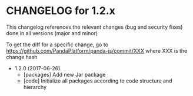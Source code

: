 CHANGELOG for 1.2.x
===================

This changelog references the relevant changes (bug and security fixes) done
in all versions (major and minor)

To get the diff for a specific change, go to https://github.com/PandaPlatform/panda-js/commit/XXX where
XXX is the change hash

* 1.2.0 (2017-06-26)
  * [packages] Add new Jar package
  * [code] Initialize all packages according to code structure and hierarchy

